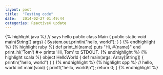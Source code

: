 ```yaml
---
layout: post
title:  "Testing code"
date:   2014-02-27 01:49:44
categories: ReactiveX update
---
```


<tabset>
  <tab heading="Java">
{% highlight java %}
// says hello
public class Main {
    public static void main(String[] args) {
        System.out.println("hello, world");
    }
}
{% endhighlight %}
  </tab>
  <tab heading="Ruby">
{% highlight ruby %}
def print_hi(name)
  puts "Hi, #{name}"
end
print_hi('Tom')
#=> prints 'Hi, Tom' to STDOUT.
{% endhighlight %}
  </tab>
  <tab heading="Scala">
{% highlight scala %}
object HelloWorld {
  def main(args: Array[String]) {
    println("hello, world")
  }
}
{% endhighlight %}
  </tab>
  <tab heading="C++">
{% highlight cpp %}
// hello, world
int main(void)
{
    printf("hello, world\n");
    return 0;
}
{% endhighlight %}
  </tab>
</tabset>
